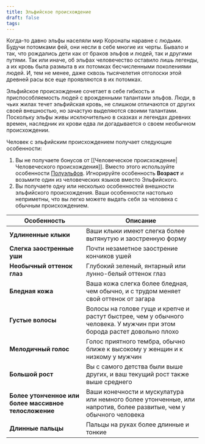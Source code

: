 ```yaml
---
title: Эльфийское происхождение
draft: false
tags:
---
```

Когда-то давно эльфы населяли мир Коронаты наравне с людьми. Будучи потомками фей, они несли в себе многие их черты. Бывало и так, что рождались дети как от браков эльфов и людей, так и другими путями. Так или иначе, об эльфах человечество оставило лишь легенды, а их кровь была размыта в их потомках бесчисленными поколениями людей. И, тем не менее, даже сквозь тысячелетия отголоски этой древней расы все еще проявляются в их потомках.

Эльфийское происхождение сочетает в себе гибкость и приспособляемость людей с врожденными талантами эльфов. Люди, в чьих жилах течет эльфийская кровь, не слишком отличаются от других своей внешностью, но зачастую выделяются своими талантами. Поскольку эльфы живы исключительно в сказках и легендах древних времен, наследник их крови едва ли догадывается о своем необычном происхождении.

Человек с эльфийским происхождением получает следующие особенности:
1. Вы не получаете бонусов от [[Человеческое происхождение|Человеческого происхождения]]. Вместо этого используйте особенности [Полуэльфов](https://dnd.su/race/84-half-elf/). Игнорируйте особенность **Возраст** и возьмите один из человеческих языков вместо Эльфийского.
2. Вы получаете одну или несколько особенностей внешности эльфийского происхождения. Ваши особенности настолько неприметны, что вы легко можете выдать себя за человека с обычным происхождением.

| Особенность                                           | Описание                                                                                                                 |
| ----------------------------------------------------- | ------------------------------------------------------------------------------------------------------------------------ |
| **Удлиненные клыки**                                  | Ваши клыки имеют слегка более вытянутую и заостренную форму                                                              |
| **Слегка заостренные уши**                            | Почти незаметное заострение кончиков ушей                                                                                |
| **Необычный оттенок глаз**                            | Глубокий зеленый, янтарный или лунно-белый оттенок глаз                                                                  |
| **Бледная кожа**                                      | Ваша кожа слегка более бледная, чем обычно, и с трудом меняет свой оттенок от загара                                     |
| **Густые волосы**                                     | Волосы на голове гуще и крепче и растут быстрее, чем у обычного человека. У мужчин при этом борода растет довольно плохо |
| **Мелодичный голос**                                  | Голос приятного тембра, обычно ближе к высокому у женщин и к низкому у мужчин                                            |
| **Большой рост**                                      | Вы с самого детства были выше других, и ваш текущий рост также выше среднего                                             |
| **Более утонченное или более массивное телосложение** | Ваши конечности и мускулатура или немного более утонченные, или напротив, более развитые, чем у обычного человека        |
| **Длинные пальцы**                                    | Пальцы на руках более длинные и тонкие                                                                                   |

